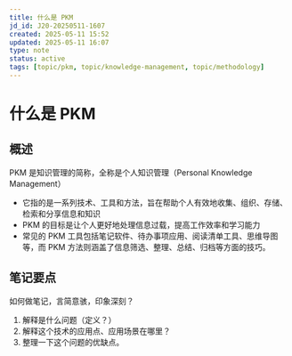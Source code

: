 ```yaml
---
title: 什么是 PKM
jd_id: J20-20250511-1607
created: 2025-05-11 15:52
updated: 2025-05-11 16:07
type: note
status: active
tags: [topic/pkm, topic/knowledge-management, topic/methodology]
---
```


# 什么是 PKM

## 概述

PKM 是知识管理的简称，全称是个人知识管理（Personal Knowledge Management）

- 它指的是一系列技术、工具和方法，旨在帮助个人有效地收集、组织、存储、检索和分享信息和知识
- PKM 的目标是让个人更好地处理信息过载，提高工作效率和学习能力
- 常见的 PKM 工具包括笔记软件、待办事项应用、阅读清单工具、思维导图等，而 PKM 方法则涵盖了信息筛选、整理、总结、归档等方面的技巧。

## 笔记要点
如何做笔记，言简意骇，印象深刻？

1. 解释是什么问题（定义？）
2. 解释这个技术的应用点、应用场景在哪里？
3. 整理一下这个问题的优缺点。
